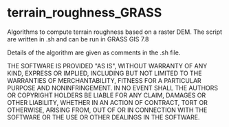 # terrain_roughness_GRASS
Algorithms to compute terrain roughness based on a raster DEM. The script are written in .sh and can be run in  GRASS GIS 7.8

Details of the algorithm are given as comments in the .sh file.

THE SOFTWARE IS PROVIDED "AS IS", WITHOUT WARRANTY OF ANY KIND, EXPRESS OR IMPLIED, INCLUDING BUT NOT LIMITED TO THE WARRANTIES OF MERCHANTABILITY, FITNESS FOR A PARTICULAR PURPOSE AND NONINFRINGEMENT. IN NO EVENT SHALL THE AUTHORS OR COPYRIGHT HOLDERS BE LIABLE FOR ANY CLAIM, DAMAGES OR OTHER LIABILITY, WHETHER IN AN ACTION OF CONTRACT, TORT OR OTHERWISE, ARISING FROM, OUT OF OR IN CONNECTION WITH THE SOFTWARE OR THE USE OR OTHER DEALINGS IN THE SOFTWARE.
